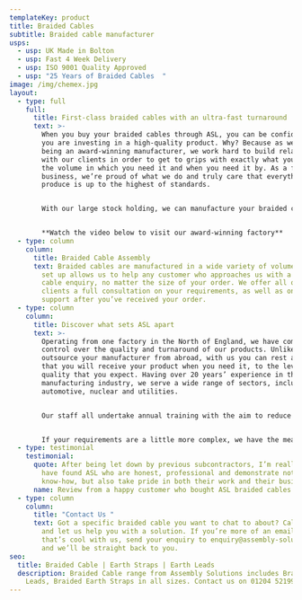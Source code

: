 ```yaml
---
templateKey: product
title: Braided Cables
subtitle: Braided cable manufacturer
usps:
  - usp: UK Made in Bolton
  - usp: Fast 4 Week Delivery
  - usp: ISO 9001 Quality Approved
  - usp: "25 Years of Braided Cables  "
image: /img/chemex.jpg
layout:
  - type: full
    full:
      title: First-class braided cables with an ultra-fast turnaround
      text: >-
        When you buy your braided cables through ASL, you can be confident that
        you are investing in a high-quality product. Why? Because as well as
        being an award-winning manufacturer, we work hard to build relationships
        with our clients in order to get to grips with exactly what you need,
        the volume in which you need it and when you need it by. As a family-run
        business, we’re proud of what we do and truly care that everything we
        produce is up to the highest of standards. 


        With our large stock holding, we can manufacture your braided cable assembly within days while still maintaining the level of quality we’ve worked hard at achieving and maintaining. Whether you’re looking for Braided Earth Cables, Braided Earth Leads or Braided Earth Straps, we can help. 


        **Watch the video below to visit our award-winning factory**
  - type: column
    column:
      title: Braided Cable Assembly
      text: Braided cables are manufactured in a wide variety of volumes. Our flexible
        set up allows us to help any customer who approaches us with a braided
        cable enquiry, no matter the size of your order. We offer all our
        clients a full consultation on your requirements, as well as ongoing
        support after you’ve received your order.
  - type: column
    column:
      title: Discover what sets ASL apart
      text: >-
        Operating from one factory in the North of England, we have complete
        control over the quality and turnaround of our products. Unlike when you
        outsource your manufacturer from abroad, with us you can rest assured
        that you will receive your product when you need it, to the level of
        quality that you expect. Having over 20 years’ experience in the
        manufacturing industry, we serve a wide range of sectors, including
        automotive, nuclear and utilities. 


        Our staff all undertake annual training with the aim to reduce costs and lead times as well as retaining our high level of quality.


        If your requirements are a little more complex, we have the means to fulfil both large and small orders.
  - type: testimonial
    testimonial:
      quote: After being let down by previous subcontractors, I’m really pleased to
        have found ASL who are honest, professional and demonstrate not only the
        know-how, but also take pride in both their work and their business.
      name: Review from a happy customer who bought ASL braided cables
  - type: column
    column:
      title: "Contact Us "
      text: Got a specific braided cable you want to chat to about? Call 01204 521999
        and let us help you with a solution. If you’re more of an email person,
        that’s cool with us, send your enquiry to enquiry@assembly-solutions.com
        and we’ll be straight back to you.
seo:
  title: Braided Cable | Earth Straps | Earth Leads
  description: Braided Cable range from Assembly Solutions includes Braided Earth
    Leads, Braided Earth Straps in all sizes. Contact us on 01204 521999.
---
```

